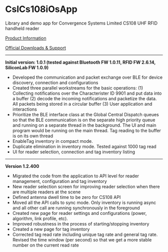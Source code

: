 # CslCs108iOsApp
Library and demo app for Convergence Systems Limited CS108 UHF RFID handheld reader

[Product Information](https://www.convergence.com.hk/cs108/)

[Official Downloads & Support](https://www.convergence.com.hk/downloads/cs108/)

---

**Initial version: 1.0.1 (tested against Bluetooth FW 1.0.11, RFID FW 2.6.14, SiliconLab FW 1.0.9)**

- Developed the communication and packet exchange over BLE for device discovery, connection and configurations
- Created three parallel workstreams for the basic operations: (1) Collecting notifications over the Characterister ID 9901 and put data into a buffer (2) decode the incoming notifications and packetize the data.  All packets being stored in a circular buffer (3) User application and interactions
- Prioritize the BLE interface class at the Global Central Dispatch queues so that the BLE communication is on the separate high priority queue and running on a separate thread in the background.  The UI and main program would be running on the main thread.  Tag reading to the buffer is on its own thread
- EnableTag inventory in compact mode.  
- Duplicate elimination in inventory mode.  Tested against 1000 tag read
- UI for reader selection, connection and tag inventory listing

---

**Version 1.2.400**

- Migrated the code from the application to API level for reader management, configuration and tag inventory
- New reader selection screen for improving reader selection when there are multiple readers at the scene
- Defined antenna dwell time to be zero for CS108 API
- Moved all the API calls to sync mode.  Only inventory is running async and all other call are running synchronously in the foreground
- Created new page for reader settings and configurations (power, algorithm, link profile, etc).
- Improved robustness in the process of starting/stopping inventory
- Created a new page for tag inventory
- Corrected tag read rate including unique tag rate and general tag rate.  Revised the time window (per second) so that we get a more stable number on the current read rate
